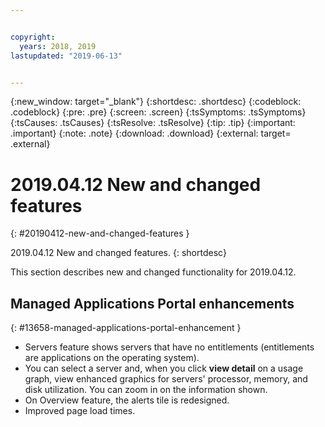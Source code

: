 ```yaml
---


copyright:
  years: 2018, 2019
lastupdated: "2019-06-13"


---
```


{:new_window: target="_blank"} 
{:shortdesc: .shortdesc} 
{:codeblock: .codeblock} 
{:pre: .pre} 
{:screen: .screen} 
{:tsSymptoms: .tsSymptoms} 
{:tsCauses: .tsCauses} 
{:tsResolve: .tsResolve} 
{:tip: .tip} 
{:important: .important} 
{:note: .note} 
{:download: .download} 
{:external: target= .external} 

# 2019.04.12 New and changed features
{: #20190412-new-and-changed-features } 

2019.04.12 New and changed features.
{: shortdesc} 

This section describes new and changed functionality for 2019.04.12.

## Managed Applications Portal enhancements
{: #13658-managed-applications-portal-enhancement } 

  - Servers feature shows servers that have no entitlements
    (entitlements are applications on the operating system).
  - You can select a server and, when you click **view detail** on a
    usage graph, view enhanced graphics for servers' processor, memory,
    and disk utilization. You can zoom in on the information shown.
  - On Overview feature, the alerts tile is redesigned.
  - Improved page load times.
